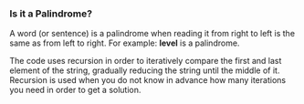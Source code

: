 ### Is it a Palindrome?
A word (or sentence) is a palindrome when reading it from right to left is the same as from left to right.
For example: **level** is a palindrome.

The code uses recursion in order to iteratively compare the first and last element of the string,
gradually reducing the string until the middle of it.
Recursion is used when you do not know in advance how many iterations you need in order to get a solution.
